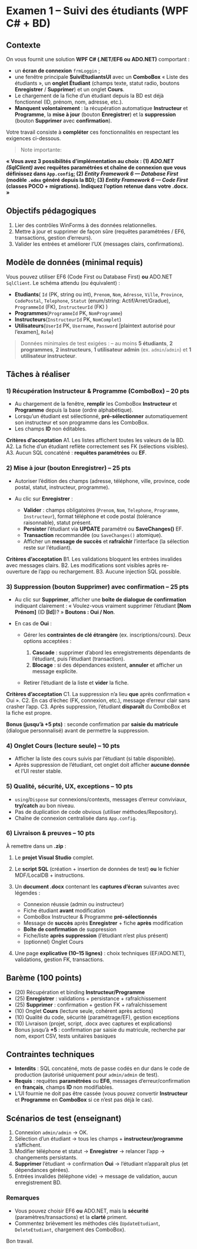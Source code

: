 # Examen 1 – Suivi des étudiants (WPF C# + BD)

## Contexte

On vous fournit une solution **WPF C# (.NET/EF6 ou ADO.NET)** comportant :

* un **écran de connexion** `frmLoggin` ;
* une fenêtre principale **SuiviEtudiantsUI** avec un **ComboBox** « Liste des étudiants », un **onglet Étudiant** (champs texte, statut radio, boutons **Enregistrer** / **Supprimer**) et un onglet **Cours**.
* Le chargement de la fiche d’un étudiant depuis la BD est déjà fonctionnel (ID, prénom, nom, adresse, etc.).
* **Manquent volontairement** : la récupération automatique **Instructeur** et **Programme**, la **mise à jour** (bouton **Enregistrer**) et la **suppression** (bouton **Supprimer** avec **confirmation**).

Votre travail consiste à **compléter** ces fonctionnalités en respectant les exigences ci-dessous.


> Note importante:

**« Vous avez 3 possibilités d’implémentation au choix : (1) *ADO.NET (SqlClient)* avec requêtes paramétrées et **chaîne de connexion** que **vous définissez** dans `App.config`; (2) *Entity Framework 6 — Database First* (modèle `.edmx` généré depuis la BD); (3) *Entity Framework 6 — Code First* (classes POCO + migrations). Indiquez l’option retenue dans votre .docx. »**




## Objectifs pédagogiques

1. Lier des contrôles WinForms à des données relationnelles.
2. Mettre à jour et supprimer de façon sûre (requêtes paramétrées / EF6, transactions, gestion d’erreurs).
3. Valider les entrées et améliorer l’UX (messages clairs, confirmations).



## Modèle de données (minimal requis)

Vous pouvez utiliser EF6 (Code First ou Database First) **ou** ADO.NET `SqlClient`. Le schéma attendu (ou équivalent) :

* **Etudiants**(
  `Id` (PK, string ou int), `Prenom`, `Nom`, `Adresse`, `Ville`, `Province`, `CodePostal`, `Telephone`,
  `Statut` (enum/string: Actif/Arret/Gradue), `ProgrammeId` (FK), `InstructeurId` (FK) )
* **Programmes**(`ProgrammeId` PK, `NomProgramme`)
* **Instructeurs**(`InstructeurId` PK, `NomComplet`)
* **Utilisateurs**(`UserId` PK, `Username`, `Password` \[plaintext autorisé pour l’examen], `Role`)

> Données minimales de test exigées :
> – au moins **5 étudiants**, **2 programmes**, **2 instructeurs**, **1 utilisateur admin** (ex. `admin`/`admin`) et **1 utilisateur instructeur**.



## Tâches à réaliser

### 1) Récupération Instructeur & Programme (ComboBox) – 20 pts

* Au chargement de la fenêtre, **remplir** les ComboBox **Instructeur** et **Programme** depuis la base (ordre alphabétique).
* Lorsqu’un étudiant est sélectionné, **pré-sélectionner** automatiquement son instructeur et son programme dans les ComboBox.
* Les champs **ID** non éditables.

**Critères d’acceptation**
A1. Les listes affichent toutes les valeurs de la BD.
A2. La fiche d’un étudiant reflète correctement ses FK (sélections visibles).
A3. Aucun SQL concaténé : **requêtes paramétrées** ou **EF**.



### 2) Mise à jour (bouton **Enregistrer**) – 25 pts

* Autoriser l’édition des champs (adresse, téléphone, ville, province, code postal, statut, instructeur, programme).
* Au clic sur **Enregistrer** :

  * **Valider** : champs obligatoires (`Prenom`, `Nom`, `Telephone`, `Programme`, `Instructeur`), format téléphone et code postal (tolérance raisonnable), statut présent.
  * **Persister** l’étudiant via **UPDATE** paramétré ou **SaveChanges()** EF.
  * **Transaction** recommandée (ou `SaveChanges()` atomique).
  * Afficher un **message de succès** et **rafraîchir** l’interface (la sélection reste sur l’étudiant).

**Critères d’acceptation**
B1. Les validations bloquent les entrées invalides avec messages clairs.
B2. Les modifications sont visibles après re-ouverture de l’app ou rechargement.
B3. Aucune injection SQL possible.



### 3) Suppression (bouton **Supprimer**) **avec confirmation** – 25 pts

* Au clic sur **Supprimer**, afficher une **boîte de dialogue de confirmation** indiquant clairement :
  « Voulez-vous vraiment supprimer l’étudiant **\[Nom Prénom]** (ID **\[Id]**)? »
  **Boutons : Oui / Non**.
* En cas de **Oui** :

  * Gérer les **contraintes de clé étrangère** (ex. inscriptions/cours). Deux options acceptées :

    1. **Cascade** : supprimer d’abord les enregistrements dépendants de l’étudiant, puis l’étudiant (transaction).
    2. **Blocage** : si des dépendances existent, **annuler** et afficher un message explicite.
  * Retirer l’étudiant de la liste et **vider** la fiche.

**Critères d’acceptation**
C1. La suppression n’a lieu **que** après confirmation « Oui ».
C2. En cas d’échec (FK, connexion, etc.), message d’erreur clair sans crasher l’app.
C3. Après suppression, l’étudiant **disparaît** du ComboBox et la fiche est propre.

**Bonus (jusqu’à +5 pts)** : seconde confirmation par **saisie du matricule** (dialogue personnalisé) avant de permettre la suppression.



### 4) Onglet **Cours** (lecture seule) – 10 pts

* Afficher la liste des cours suivis par l’étudiant (si table disponible).
* Après suppression de l’étudiant, cet onglet doit afficher **aucune donnée** et l’UI rester stable.


### 5) Qualité, sécurité, UX, exceptions – 10 pts

* `using`/`Dispose` sur connexions/contexts, messages d’erreur conviviaux, **try/catch** au bon niveau.
* Pas de duplication de code obvious (utiliser méthodes/Repository).
* Chaîne de connexion centralisée dans `App.config`.



### 6) Livraison & preuves – 10 pts

À remettre dans un **.zip** :

1. Le **projet Visual Studio** complet.
2. Le **script SQL** (création + insertion de données de test) **ou** le fichier MDF/LocalDB + instructions.
3. Un **document .docx** contenant les **captures d’écran** suivantes avec légendes :

   * Connexion réussie (admin ou instructeur)
   * Fiche étudiant **avant** modification
   * ComboBox Instructeur & Programme **pré-sélectionnés**
   * Message de **succès** après **Enregistrer** + fiche **après** modification
   * **Boîte de confirmation** de suppression
   * Fiche/liste **après suppression** (l’étudiant n’est plus présent)
   * (optionnel) Onglet Cours
4. Une page **explicative (10–15 lignes)** : choix techniques (EF/ADO.NET), validations, gestion FK, transactions.



## Barème (100 points)

* (20) Récupération et binding **Instructeur/Programme**
* (25) **Enregistrer** : validations + persistance + rafraîchissement
* (25) **Supprimer** : confirmation + gestion FK + rafraîchissement
* (10) Onglet **Cours** (lecture seule, cohérent après actions)
* (10) Qualité du code, sécurité (paramétrage/EF), gestion exceptions
* (10) Livraison (projet, script, .docx avec captures et explications)
* Bonus jusqu’à **+5** : confirmation par saisie du matricule, recherche par nom, export CSV, tests unitaires basiques



## Contraintes techniques

* **Interdits** : SQL concaténé, mots de passe codés en dur dans le code de production (autorisé uniquement pour `admin/admin` de test).
* **Requis** : requêtes **paramétrées** ou **EF6**, messages d’erreur/confirmation en **français**, champs **ID** non modifiables.
* L’UI fournie ne doit pas être cassée (vous pouvez convertir **Instructeur** et **Programme** en **ComboBox** si ce n’est pas déjà le cas).



## Scénarios de test (enseignant)

1. Connexion `admin/admin` → OK.
2. Sélection d’un étudiant → tous les champs + **instructeur/programme** s’affichent.
3. Modifier téléphone et statut → **Enregistrer** → relancer l’app → changements persistants.
4. **Supprimer** l’étudiant → confirmation **Oui** → l’étudiant n’apparaît plus (et dépendances gérées).
5. Entrées invalides (téléphone vide) → message de validation, aucun enregistrement BD.



### Remarques

* Vous pouvez choisir EF6 **ou** ADO.NET, mais la **sécurité** (paramètres/transactions) et la **clarté** priment.
* Commentez brièvement les méthodes clés (`UpdateEtudiant`, `DeleteEtudiant`, chargement des ComboBox).

Bon travail.
